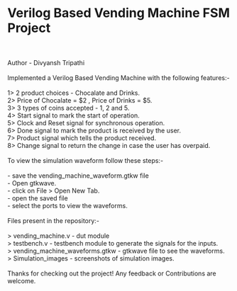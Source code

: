 # Verilog Based Vending Machine FSM Project
<br>
<br>
Author - Divyansh Tripathi
<br>
<br>
Implemented a Verilog Based Vending Machine with the following features:-
<br>
<br>
1> 2 product choices - Chocalate and Drinks.
<br>
2> Price of Chocalate = $2 , Price of Drinks = $5.
<br> 
3> 3 types of coins accepted - 1, 2 and 5.
<br>
4> Start signal to mark the start of operation. 
<br>
5> Clock and Reset signal for synchronous operation.
<br>
6> Done signal to mark the product is received by the user.
<br>
7> Product signal which tells the product received.
<br>
8> Change signal to return the change in case the user has overpaid.
<br>
<br>
To view the simulation waveform follow these steps:-
<br>
<br>
- save the vending_machine_waveform.gtkw file
<br>
- Open gtkwave.
<br>
- click on File > Open New Tab.
<br>
- open the saved file 
<br>
- select the ports to view the waveforms.
<br>
<br>
Files present in the repository:-
<br>
<br>
> vending_machine.v - dut module
<br>
> testbench.v - testbench module to generate the signals for the inputs.
<br>
> vending_machine_waveforms.gtkw - gtkwave file to see the waveforms.
<br>
> Simulation_images - screenshots of simulation images.
<br>
<br>
Thanks for checking out the project! Any feedback or Contributions are welcome.






